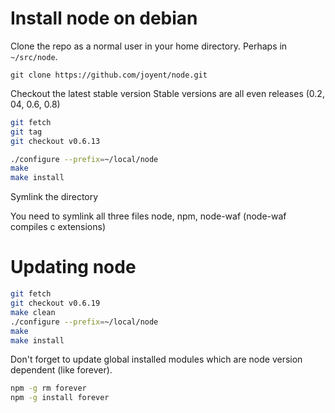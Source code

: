 # Install node on debian

Clone the repo as a normal user in your home directory.
Perhaps in `~/src/node`.

```
git clone https://github.com/joyent/node.git
```

Checkout the latest stable version
Stable versions are all even releases (0.2, 04, 0.6, 0.8)

```bash
git fetch
git tag
git checkout v0.6.13

./configure --prefix=~/local/node
make
make install
```

Symlink the directory

You need to symlink all three files node, npm, node-waf (node-waf compiles
c extensions)

# Updating node

```bash
git fetch
git checkout v0.6.19
make clean
./configure --prefix=~/local/node
make
make install
```

Don't forget to update global installed modules which are
node version dependent (like forever).

```bash
npm -g rm forever
npm -g install forever
```
